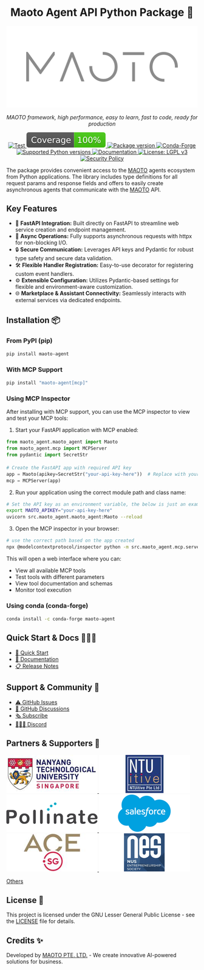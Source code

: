 <h1 align="center">Maoto Agent API Python Package 🚀</h1>

<p align="center">
  <a href="https://docs.maoto.world">
    <img src="https://raw.githubusercontent.com/automaoto/maoto-agent/main/assets/MAOTO_logo.png" alt="MAOTO framework">
  </a>
</p>
<p align="center">
  <em>MAOTO framework, high performance, easy to learn, fast to code, ready for production</em>
</p>
<p align="center">
  <a href="https://github.com/automaoto/maoto-agent/actions?query=workflow%3ATest+event%3Apush+branch%3Amain" target="_blank">
    <img src="https://github.com/automaoto/maoto-agent/actions/workflows/test.yml/badge.svg?event=push&branch=main" alt="Test">
  </a>
  <a href="https://github.com/automaoto/maoto-agent" target="_blank">
    <img src="https://raw.githubusercontent.com/automaoto/maoto-agent/main/assets/coverage.svg" alt="Coverage">
  </a>
  <a href="https://pypi.org/project/maoto-agent" target="_blank">
    <img src="https://img.shields.io/pypi/v/maoto-agent?color=%2334D058&label=pypi%20package" alt="Package version">
  </a>
  <a href="https://anaconda.org/conda-forge/maoto-agent" target="_blank">
    <img src="https://img.shields.io/conda/vn/conda-forge/maoto-agent.svg" alt="Conda-Forge">
  </a>
  <a href="https://pypi.org/project/maoto-agent" target="_blank">
    <img src="https://img.shields.io/pypi/pyversions/maoto-agent.svg?color=%2334D058" alt="Supported Python versions">
  </a>
  <a href="https://docs.maoto.world" target="_blank">
    <img src="https://img.shields.io/badge/docs-docs.maoto.world-blue" alt="Documentation">
  </a>
  <a href="https://www.gnu.org/licenses/lgpl-3.0" target="_blank">
    <img src="https://img.shields.io/badge/License-LGPL%20v3-blue.svg" alt="License: LGPL v3">
  </a>
  <a href="https://github.com/automaoto/maoto-agent/blob/main/SECURITY.md" target="_blank">
    <img src="https://img.shields.io/badge/Security-Policy-blue" alt="Security Policy">
  </a>
</p>

The package provides convenient access to the [MAOTO](https://maoto.world) agents ecosystem from Python applications. The library includes type definitions for all request params and response fields and offers to easily create asynchronous agents that communicate with the [MAOTO](https://maoto.world) API.

## Key Features

- 🚀 **FastAPI Integration:** Built directly on FastAPI to streamline web service creation and endpoint management.
- 🔄 **Async Operations:** Fully supports asynchronous requests with httpx for non-blocking I/O.
- 🔒 **Secure Communication:** Leverages API keys and Pydantic for robust type safety and secure data validation.
- 🛠️ **Flexible Handler Registration:** Easy-to-use decorator for registering custom event handlers.
- ⚙️ **Extensible Configuration:** Utilizes Pydantic-based settings for flexible and environment-aware customization.
- 🌐 **Marketplace & Assistant Connectivity:** Seamlessly interacts with external services via dedicated endpoints.

## Installation 📦

### From PyPI (pip)
```bash
pip install maoto-agent
```

### With MCP Support
```bash
pip install "maoto-agent[mcp]"
```

### Using MCP Inspector
After installing with MCP support, you can use the MCP inspector to view and test your MCP tools:

1. Start your FastAPI application with MCP enabled:
```python
from maoto_agent.maoto_agent import Maoto
from maoto_agent.mcp import MCPServer
from pydantic import SecretStr

# Create the FastAPI app with required API key
app = Maoto(apikey=SecretStr("your-api-key-here"))  # Replace with your actual API key
mcp = MCPServer(app)
```

2. Run your application using the correct module path and class name:
```bash
# Set the API key as an environment variable, the below is just an example
export MAOTO_APIKEY="your-api-key-here"
uvicorn src.maoto_agent.maoto_agent:Maoto --reload
```

3. Open the MCP inspector in your browser:
```bash
# use the correct path based on the app created
npx @modelcontextprotocol/inspector python -m src.maoto_agent.mcp.server
```

This will open a web interface where you can:
- View all available MCP tools
- Test tools with different parameters
- View tool documentation and schemas
- Monitor tool execution

### Using conda (conda-forge)
```bash
conda install -c conda-forge maoto-agent
```
## Quick Start & Docs 👨🏼‍💻

- [🚀 Quick Start](https://docs.maoto.world/quickstart)
- [📑 Documentation](https://docs.maoto.world)
- [📋 Release Notes](https://github.com/automaoto/maoto-agent/releases)

## Support & Community 👥

- [⚠️ GitHub Issues](https://github.com/automaoto/maoto-agent/issues)
- [💬 GitHub Discussions](https://github.com/automaoto/maoto-agent/discussions)
- [🗞️ Subscribe](https://www.maoto.world/subscribe)
- [👨🏼‍💻 Discord](https://discord.gg/hNuqjnGjNw)

## Partners & Supporters 🌟

<a href="https://www.ntu.edu.sg/" target="_blank" title="NTU Singapore">
  <img src="https://raw.githubusercontent.com/automaoto/maoto-agent/main/assets/partners_and_supporters/ntu_singapore.jpg">
</a>
<a href="https://www.ntuitive.sg/" target="_blank" title="NTUitive">
  <img src="https://raw.githubusercontent.com/automaoto/maoto-agent/main/assets/partners_and_supporters/ntuitive.jpg">
</a>
<a href="https://pollinate.edu.sg/" target="_blank" title="Pollinate">
  <img src="https://raw.githubusercontent.com/automaoto/maoto-agent/main/assets/partners_and_supporters/pollinate.png">
</a>
<a href="https://www.salesforce.com/" target="_blank" title="Salesforce">
  <img src="https://raw.githubusercontent.com/automaoto/maoto-agent/main/assets/partners_and_supporters/Salesforce-Logo.png">
</a>
<a href="https://ace.sg/" target="_blank" title="ACE SG">
  <img src="https://raw.githubusercontent.com/automaoto/maoto-agent/main/assets/partners_and_supporters/ace-logo.jpg">
</a>
<a href="https://www.nusentre.com/" target="_blank" title="NUS Enterprise">
  <img src="https://raw.githubusercontent.com/automaoto/maoto-agent/main/assets/partners_and_supporters/nes_society.png">
</a>

[Others](https://maoto.world)

## License 📝

This project is licensed under the GNU Lesser General Public License - see the [LICENSE](https://github.com/automaoto/maoto-agent/blob/main/LICENSE) file for details.

## Credits ✨

Developed by [MAOTO PTE. LTD.](https://maoto.world) - We create innovative AI-powered solutions for business.